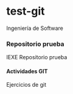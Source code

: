 # test-git
Ingeniería de Software

### Repositorio prueba

IEXE Repositorio prueba 

 #### Actividades GIT
 
 Ejercicios de git
